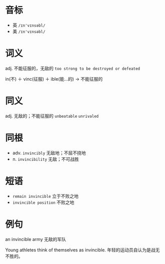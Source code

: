 # 音标

- 英 `/ɪn'vɪnsəbl/`
- 美 `/ɪn'vɪnsəbl/`

# 词义

adj. 不能征服的，无敌的
`too strong to be destroyed or defeated`



in(不) ＋ vinc(征服) ＋ ible(能…的) → 不能征服的

# 同义

adj. 无敌的；不能征服的
`unbeatable` `unrivaled`

# 同根

- adv. `invincibly` 无敌地；不屈不挠地
- n. `invincibility` 无敌；不可战胜

# 短语

- `remain invincible` 立于不败之地
- `invincible position` 不败之地

# 例句

an invincible army
无敌的军队

Young athletes think of themselves as invincible.
年轻的运动员自认为是战无不胜的。



